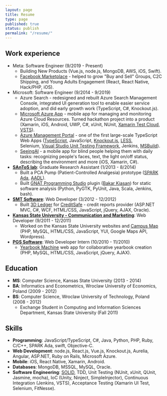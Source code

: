 ```yaml
---
layout: page
title: Resume
type: page
published: true
status: publish
permalink: "/resume/"
---
```

<h2>Work experience</h2>
<ul>
  <li>Meta: Software Engineer (9/2019 - Present)
    <ul>
      <li>Building New Products (Vue.js, node.js, MongoDB, AWS, iOS, Swift).</li>
      <li><a href="https://facebook.com/marketplace">Facebook Marketplace</a> - helped to grow "Buy and Sell" Groups, C2C Shipping, and Young Adults Engagement (React, React Native, Hack/PHP, iOS).</li>
    </ul>
  </li>
  <li>Microsoft: Software Engineer (9/2014 - 9/2019)
    <ul>
      <li>Azure Search - redesigned and rebuilt Azure Search Management Console, integrated UI generation tool to enable easier service adoption, and did early growth work (TypeScript, C#, Knockout.js).</li>
      <li><a href="https://jj09.net/under-the-hood-of-the-azure-mobile-app/">Microsoft Azure App</a> - mobile app for managing and monitoring Azure Cloud Resources. Turned hackathon project into a product (Xamarin, iOS, Android, UWP, C#, xUnit, NUnit, <a href="https://www.xamarin.com/test-cloud">Xamarin
          Test Cloud</a>, <a href="https://www.visualstudio.com/team-services/">VSTS</a>).</li>
      <li><a
          href="https://channel9.msdn.com/events/Visual-Studio/Visual-Studio-Live-Redmond-2016/T15">Azure Management Portal</a> - one of the first large-scale TypeScript Web Apps (<a
          href="http://www.typescriptlang.org/">TypeScript</a>, JavaScript, <a
          href="http://knockoutjs.com/">Knockout.js</a>, <a href="http://lesscss.org/">LESS</a>, Selenium, <a
          href="http://en.wikipedia.org/wiki/Visual_Studio_Unit_Testing_Framework">Visual Studio Unit Testing
          Framework</a>, Jenkins, <a href="http://msdn.microsoft.com/en-us/library/dd393574.aspx">MSBuild</a>).</li>
        <li><a href="https://www.microsoft.com/en-us/ai/seeing-ai">SeeingAI</a> - a mobile app for blind people helping them with daily tasks: recognizing people's faces,  text, the light on/off status, describing the environment and more (iOS, Xamarin, C#).</li>
    </ul>
  </li>
  <li><b><a href="http://www.santoslab.org">SAnToS lab</a></b>: Graduate Research Assistant (1/2013 - 8/2014)
    <ul>
      <li>Built a PCA Pump (Patient-Controlled Analgesia) prototype (<a href="http://en.wikipedia.org/wiki/SPARK_(programming_language)">SPARK Ada</a>, <a
          href="http://en.wikipedia.org/wiki/Architecture_Analysis_%26_Design_Language">AADL</a>).</li>
      <li>Built <a href="http://libre.adacore.com/tools/gps/">GNAT Programming Studio</a> plugin (<a
          href="http://www.sireum.org/bakar">Bakar Kiasan</a>) for static software analysis (Python, PyGTK, PyUnit, Java, Scala, Jenkins, bash).</li>      
    </ul>
  </li>
  <li><b><a href="http://www.smtsoftware.com/en">SMT Software</a></b>: Web Developer (3/2012 - 12/2012)
    <ul>
      <li>Built <a href="http://www.3dledger.com/">3D Ledger</a> for <a href="http://creditsafe.com/">CreditSafe</a> - credit reports provider (ASP.NET MVC, C#, WCF, HTML/CSS, JavaScript, jQuery, AJAX, Oracle).</li>
    </ul>
  </li>
  <li><b><a href="http://www.k-state.edu/vpcm/">Kansas State University - Communication and Marketing</a></b>: Web
    Developer (9/2011 - 12/2011)
    <ul>
      <li>Worked on the Kansas State University websites and <a href="http://www.k-state.edu/maps/">Campus Map</a> (PHP, MySQL, HTML/CSS, JavaScript, YUI, Google Maps API, Wordpress).</li>
    </ul>
  </li>
  <li><b><a href="http://www.pgs-soft.com/">PGS Software</a></b>: Web Developer Intern (10/2010 - 11/2010)
    <ul>
      <li><a href="https://yearbook.com/">Yearbook Machine</a> web app for collaborative yearbook creation (PHP, MySQL, HTML/CSS, JavaScript, jQuery, AJAX).</li>      
    </ul>
  </li>
</ul>
<h2>Education</h2>
<ul>
  <li><b>MS</b>: Computer Science, Kansas State University (2013 - 2014)</li>
  <li><b>BA</b>: Informatics and Econometrics, Wroclaw University of Economics, Poland (2009 - 2012)</li>
  <li><b>BS</b>: Computer Science, Wroclaw University of Technology, Poland (2008 - 2012)
    <ul>
      <li>Exchange Student in Computing and Information Sciences Department, Kansas State University (Fall 2011)</li>
    </ul>
  </li>
</ul>
<h2>Skills</h2>
<ul>
  <li><b>Programming</b>: JavaScript/TypeScript, C#, Java, Python, PHP, Ruby, C/C++, SPARK Ada, swift, Objective-C.</li>
  <li><b>Web Development</b>: node.js, React.js, Vue.js, Knockout.js, Aurelia, Angular, ASP.NET, Ruby
    on Rails, Microsoft Azure.</li>
  <li><b>Mobile</b>: iOS, React Native, Xamarin, Android.</li>
  <li><b>Databases</b>: MongoDB, MSSQL, MySQL, Oracle.</li>
  <li><b>Software Engineering</b>: <a href="https://en.wikipedia.org/wiki/SOLID_(object-oriented_design)">SOLID</a>,
    TDD, Unit Testing (NUnit, xUnit, QUnit, Jasmine, mocha), IoC (Unity, Ninject, SimpleInjector), Continuous
    Integration (Jenkins, VSTS), Acceptance Testing (Xamarin UI Test, Selenium, FitNesse).</li>
</ul>